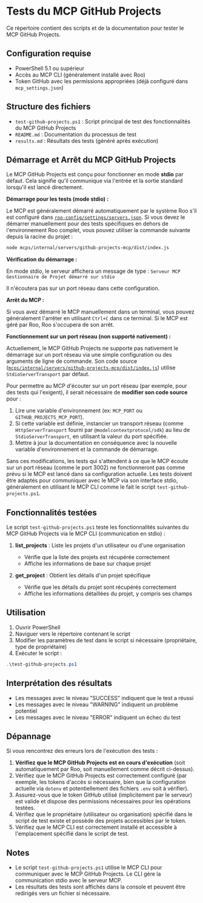 # Tests du MCP GitHub Projects

Ce répertoire contient des scripts et de la documentation pour tester le MCP GitHub Projects.

## Configuration requise

- PowerShell 5.1 ou supérieur
- Accès au MCP CLI (généralement installé avec Roo)
- Token GitHub avec les permissions appropriées (déjà configuré dans `mcp_settings.json`)

## Structure des fichiers

- `test-github-projects.ps1` : Script principal de test des fonctionnalités du MCP GitHub Projects
- `README.md` : Documentation du processus de test
- `results.md` : Résultats des tests (généré après exécution)

## Démarrage et Arrêt du MCP GitHub Projects

Le MCP GitHub Projects est conçu pour fonctionner en mode **stdio** par défaut. Cela signifie qu'il communique via l'entrée et la sortie standard lorsqu'il est lancé directement.

**Démarrage pour les tests (mode stdio) :**

Le MCP est généralement démarré automatiquement par le système Roo s'il est configuré dans [`roo-config/settings/servers.json`](roo-config/settings/servers.json:1).
Si vous devez le démarrer manuellement pour des tests spécifiques en dehors de l'environnement Roo complet, vous pouvez utiliser la commande suivante depuis la racine du projet :

```bash
node mcps/internal/servers/github-projects-mcp/dist/index.js
```

**Vérification du démarrage :**

En mode stdio, le serveur affichera un message de type :
`Serveur MCP Gestionnaire de Projet démarré sur stdio`

Il n'écoutera pas sur un port réseau dans cette configuration.

**Arrêt du MCP :**

Si vous avez démarré le MCP manuellement dans un terminal, vous pouvez généralement l'arrêter en utilisant `Ctrl+C` dans ce terminal.
Si le MCP est géré par Roo, Roo s'occupera de son arrêt.

**Fonctionnement sur un port réseau (non supporté nativement) :**

Actuellement, le MCP GitHub Projects ne supporte pas nativement le démarrage sur un port réseau via une simple configuration ou des arguments de ligne de commande. Son code source ([`mcps/internal/servers/github-projects-mcp/dist/index.js`](mcps/internal/servers/github-projects-mcp/dist/index.js:1)) utilise `StdioServerTransport` par défaut.

Pour permettre au MCP d'écouter sur un port réseau (par exemple, pour des tests qui l'exigent), il serait nécessaire de **modifier son code source** pour :
1.  Lire une variable d'environnement (ex: `MCP_PORT` ou `GITHUB_PROJECTS_MCP_PORT`).
2.  Si cette variable est définie, instancier un transport réseau (comme `HttpServerTransport` fourni par `@modelcontextprotocol/sdk`) au lieu de `StdioServerTransport`, en utilisant la valeur du port spécifiée.
3.  Mettre à jour la documentation en conséquence avec la nouvelle variable d'environnement et la commande de démarrage.

Sans ces modifications, les tests qui s'attendent à ce que le MCP écoute sur un port réseau (comme le port 3002) ne fonctionneront pas comme prévu si le MCP est lancé dans sa configuration actuelle. Les tests doivent être adaptés pour communiquer avec le MCP via son interface stdio, généralement en utilisant le MCP CLI comme le fait le script `test-github-projects.ps1`.

## Fonctionnalités testées

Le script `test-github-projects.ps1` teste les fonctionnalités suivantes du MCP GitHub Projects via le MCP CLI (communication en stdio) :

1. **list_projects** : Liste les projets d'un utilisateur ou d'une organisation
   - Vérifie que la liste des projets est récupérée correctement
   - Affiche les informations de base sur chaque projet

2. **get_project** : Obtient les détails d'un projet spécifique
   - Vérifie que les détails du projet sont récupérés correctement
   - Affiche les informations détaillées du projet, y compris ses champs

## Utilisation

1. Ouvrir PowerShell
2. Naviguer vers le répertoire contenant le script
3. Modifier les paramètres de test dans le script si nécessaire (propriétaire, type de propriétaire)
4. Exécuter le script :

```powershell
.\test-github-projects.ps1
```

## Interprétation des résultats

- Les messages avec le niveau "SUCCESS" indiquent que le test a réussi
- Les messages avec le niveau "WARNING" indiquent un problème potentiel
- Les messages avec le niveau "ERROR" indiquent un échec du test

## Dépannage

Si vous rencontrez des erreurs lors de l'exécution des tests :

1.  **Vérifiez que le MCP GitHub Projects est en cours d'exécution** (soit automatiquement par Roo, soit manuellement comme décrit ci-dessus).
2.  Vérifiez que le MCP GitHub Projects est correctement configuré (par exemple, les tokens d'accès si nécessaire, bien que la configuration actuelle via `dotenv` et potentiellement des fichiers `.env` soit à vérifier).
3.  Assurez-vous que le token GitHub utilisé (implicitement par le serveur) est valide et dispose des permissions nécessaires pour les opérations testées.
4.  Vérifiez que le propriétaire (utilisateur ou organisation) spécifié dans le script de test existe et possède des projets accessibles par le token.
5.  Vérifiez que le MCP CLI est correctement installé et accessible à l'emplacement spécifié dans le script de test.

## Notes

- Le script `test-github-projects.ps1` utilise le MCP CLI pour communiquer avec le MCP GitHub Projects. Le CLI gère la communication stdio avec le serveur MCP.
- Les résultats des tests sont affichés dans la console et peuvent être redirigés vers un fichier si nécessaire.